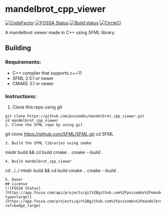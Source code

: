 # mandelbrot_cpp_viewer
[![CodeFactor](https://www.codefactor.io/repository/github/pvzzombs/mandelbrot_cpp_viewer/badge/main)](https://www.codefactor.io/repository/github/pvzzombs/mandelbrot_cpp_viewer/overview/main)  [![FOSSA Status](https://app.fossa.com/api/projects/git%2Bgithub.com%2Fpvzzombs%2Fmandelbrot_cpp_viewer.svg?type=shield)](https://app.fossa.com/projects/git%2Bgithub.com%2Fpvzzombs%2Fmandelbrot_cpp_viewer?ref=badge_shield) [![Build status](https://ci.appveyor.com/api/projects/status/7927cvh177pyo3l6?svg=true)](https://ci.appveyor.com/project/pvzzombs/mandelbrot-cpp-viewer) [![CircleCI](https://circleci.com/gh/pvzzombs/mandelbrot_cpp_viewer.svg?style=svg)](https://circleci.com/gh/pvzzombs/mandelbrot_cpp_viewer)  

A mandelbrot viewer made in C++ using SFML library. 

## Building
### Requirements:  
* C++ complier that supports c++11
* SFML 2.5.1 or newer
* CMAKE 3.1 or newer

### Instructions:
1. Clone this repo using git  
```
git clone https://github.com/pvzzombs/mandelbrot_cpp_viewer.git
cd mandelbrot_cpp_viewer
2. Clone the SFML repo by using git  
```
git clone https://github.com/SFML/SFML.git
cd SFML
```
3. Build the SFML libraries using cmake  
```
mkdir build && cd build
cmake .. 
cmake --build .
```
4. Build mandelbrot_cpp_viewer  
```
cd ../../
mkdir build && cd build
cmake ..
cmake --build .
```
5. Done!  
## License
[![FOSSA Status](https://app.fossa.com/api/projects/git%2Bgithub.com%2Fpvzzombs%2Fmandelbrot_cpp_viewer.svg?type=large)](https://app.fossa.com/projects/git%2Bgithub.com%2Fpvzzombs%2Fmandelbrot_cpp_viewer?ref=badge_large)